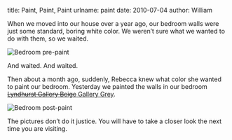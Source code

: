 title: Paint, Paint, Paint
urlname: paint
date: 2010-07-04
author: William

When we moved into our house over a year ago, our bedroom walls were just some
standard, boring white color. We weren&#x02bc;t sure what we wanted to do with
them, so we waited.

<img src="{static}/images/2010-07-03-bedroom-prepaint.jpg" alt="Bedroom pre-paint" class="img-fluid">

And waited. And waited.

Then about a month ago, suddenly, Rebecca knew what color she wanted to paint
our bedroom. Yesterday we painted the walls in our bedroom [<strike>Lyndhurst
Gallery Beige</strike> Gallery Grey][a].

<img src="{static}/images/2010-07-03-bedroom-postpaint.jpg" alt="Bedroom post-paint" class="img-fluid">

The pictures don&#x02bc;t do it justice. You will have to take a closer look the
next time you are visiting.

[a]: https://www.valsparpaint.com/en/explore-colors/painter/color-selector.html?colors=2006-10B
